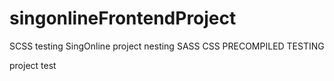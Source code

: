 # singonlineFrontendProject
SCSS testing
SingOnline project nesting SASS CSS PRECOMPILED TESTING

project test
